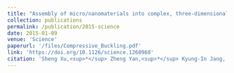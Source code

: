 ```yaml
---
title: "Assembly of micro/nanomaterials into complex, three-dimensional architectures by compressive buckling"
collection: publications
permalink: /publication/2015-science
date: 2015-01-09
venue: 'Science'
paperurl: '/files/Compressive_Buckling.pdf'
link: 'https://doi.org/10.1126/science.1260960'
citation: 'Sheng Xu,<sup>*</sup> Zheng Yan,<sup>*</sup> Kyung-In Jang, Wen Huang, Haoran Fu, Jeonghyun Kim, Zijun Wei, <b>Matthew Flavin</b>, Joselle McCracken, Renhan Wang, Adina Badea, Yuhao Liu, Dongqing Xiao, Guoyan Zhou, Jungwoo Lee, Ha Uk Chung, Huanyu Cheng, Wen Ren, Anthony Banks, Xiuling Li, Ungyu Paik, Ralph G. Nuzzo, Yonggang Huang, Yihui Zhang, John A. Rogers. &quot;Assembly of micro/nanomaterials into complex, three-dimensional architectures by compressive buckling.&quot; in <i>Science</i>, vol. 347, no. 6218, pp. 154-159, Jan. 2015.'
---
```

